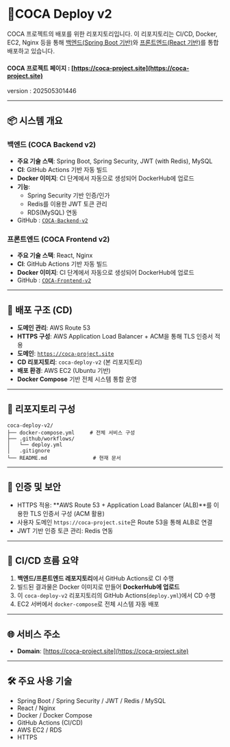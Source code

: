 # 📆COCA Deploy v2

COCA 프로젝트의 배포를 위한 리포지토리입니다. 이 리포지토리는 CI/CD, Docker, EC2, Nginx 등을 통해 [백엔드(Spring Boot 기반)](https://github.com//KRSuchan/COCA-Backend-v2/)와 [프론트엔드(React 기반)](https://github.com//KRSuchan/COCA-Frontend-v2/)를 통합 배포하고 있습니다.

#### COCA 프로젝트 페이지 : [https://coca-project.site](https://coca-project.site)

version : 202505301446

---

## 📦 시스템 개요

### 백엔드 (COCA Backend v2)

-   **주요 기술 스택**: Spring Boot, Spring Security, JWT (with Redis), MySQL
-   **CI**: GitHub Actions 기반 자동 빌드
-   **Docker 이미지**: CI 단계에서 자동으로 생성되어 DockerHub에 업로드
-   **기능**:
    -   Spring Security 기반 인증/인가
    -   Redis를 이용한 JWT 토큰 관리
    -   RDS(MySQL) 연동
-   GitHub : [`COCA-Backend-v2`](https://github.com/KRSuchan/COCA-Backend-v2)

### 프론트엔드 (COCA Frontend v2)

-   **주요 기술 스택**: React, Nginx
-   **CI**: GitHub Actions 기반 자동 빌드
-   **Docker 이미지**: CI 단계에서 자동으로 생성되어 DockerHub에 업로드
-   GitHub : [`COCA-Frontend-v2`](https://github.com//KRSuchan/COCA-Frontend-v2)

---

## 🚀 배포 구조 (CD)

-   **도메인 관리**: AWS Route 53
-   **HTTPS 구성**: AWS Application Load Balancer + ACM을 통해 TLS 인증서 적용
-   **도메인**: [`https://coca-project.site`](https://coca-project.site)
-   **CD 리포지토리**: `coca-deploy-v2` (본 리포지토리)
-   **배포 환경**: AWS EC2 (Ubuntu 기반)
-   **Docker Compose** 기반 전체 시스템 통합 운영

---

## 📁 리포지토리 구성

```
coca-deploy-v2/
├── docker-compose.yml     # 전체 서비스 구성
├── .github/workflows/
│   └── deploy.yml
│   .gitignore
└── README.md               # 현재 문서
```

---

## 🔐 인증 및 보안

-   HTTPS 적용: **AWS Route 53 + Application Load Balancer (ALB)**를 이용한 TLS 인증서 구성 (ACM 활용)
-   사용자 도메인 `https://coca-project.site`은 Route 53을 통해 ALB로 연결
-   JWT 기반 인증 토큰 관리: Redis 연동

---

## 🔄 CI/CD 흐름 요약

1. **백엔드/프론트엔드 레포지토리**에서 GitHub Actions로 CI 수행
2. 빌드된 결과물은 Docker 이미지로 만들어 **DockerHub에 업로드**
3. 이 `coca-deploy-v2` 리포지토리의 GitHub Actions(`deploy.yml`)에서 CD 수행
4. EC2 서버에서 `docker-compose`로 전체 시스템 자동 배포

---

## 🌐 서비스 주소

-   **Domain**: [https://coca-project.site](https://coca-project.site)

---

## 🛠 주요 사용 기술

-   Spring Boot / Spring Security / JWT / Redis / MySQL
-   React / Nginx
-   Docker / Docker Compose
-   GitHub Actions (CI/CD)
-   AWS EC2 / RDS
-   HTTPS
